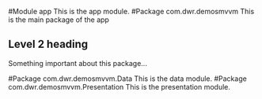 #Module app
This is the app module.
#Package com.dwr.demosmvvm
This is the main package of the app

## Level 2 heading
Something important about this package...

#Package com.dwr.demosmvvm.Data
This is the data module.
#Package com.dwr.demosmvvm.Presentation
This is the presentation module.